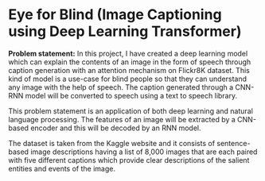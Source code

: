 # Eye for Blind (Image Captioning using Deep Learning Transformer)
 
**Problem statement:** In this project, I have created a deep learning model which can explain the contents of an image in the form of speech through caption generation with an attention mechanism on Flickr8K dataset. This kind of model is a use-case for blind people so that they can understand any image with the help of speech. The caption generated through a CNN-RNN model will be converted to speech using a text to speech library. 

 

This problem statement is an application of both deep learning and natural language processing. The features of an image will be extracted by a CNN-based encoder and this will be decoded by an RNN model.

 

The dataset is taken from the Kaggle website and it consists of sentence-based image descriptions having a list of 8,000 images that are each paired with five different captions which provide clear descriptions of the salient entities and events of the image.
